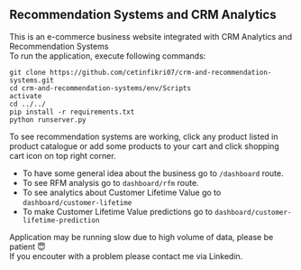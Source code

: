 ## Recommendation Systems and CRM Analytics
This is an e-commerce business website integrated with CRM Analytics and Recommendation Systems </br>
To run the application, execute following commands:
```
git clone https://github.com/cetinfikri07/crm-and-recommendation-systems.git
cd crm-and-recommendation-systems/env/Scripts
activate
cd ../../
pip install -r requirements.txt
python runserver.py
```
To see recommendation systems are working, click any product listed in product catalogue or add some products to your cart and click shopping cart icon on top right corner.
- To have some general idea about the business go to ```/dashboard``` route.
- To see RFM analysis go to ```dashboard/rfm``` route.
- To see analytics about Customer Lifetime Value go to ```dashboard/customer-lifetime```  
- To make Customer Lifetime Value predictions go to  ```dashboard/customer-lifetime-prediction```

Application may be running slow due to high volume of data, please be patient :innocent: </br>
If you encouter with a problem please contact me via Linkedin.



 

